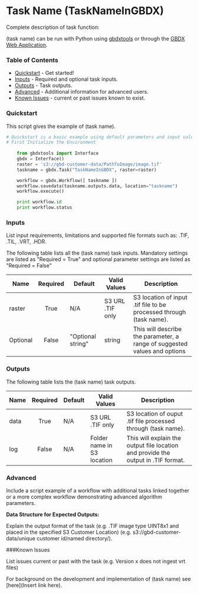 # Task Name (TaskNameInGBDX)

Complete description of task function:  

(task name) can be run with Python using   [gbdxtools](https://github.com/DigitalGlobe/gbdxtools) or through the [GBDX Web Application](https://gbdx.geobigdata.io/materials/).  

### Table of Contents
 * [Quickstart](#quickstart) - Get started!
 * [Inputs](#inputs) - Required and optional task inputs.
 * [Outputs](#outputs) - Task outputs.
 * [Advanced](#advanced) - Additional information for advanced users.
 * [Known Issues](#known-issues) - current or past issues known to exist.

### Quickstart

This script gives the example of (task name). 

```python
# Quickstart is a basic example using default parameters and input values for (task name).  
# First Initialize the Environment
	
	from gbdxtools import Interface 
    gbdx = Interface()
    raster = 's3://gbd-customer-data/PathToImage/image.tif'
    taskname = gbdx.Task("TaskNameInGBDX", raster=raster)

    workflow = gbdx.Workflow([ taskname ])  
    workflow.savedata(taskname.outputs.data, location="taskname")
    workflow.execute()

    print workflow.id
    print workflow.status
```
	
### Inputs

List input requirements, limitations and supported file formats such as: .TIF, .TIL, .VRT, .HDR.

The following table lists all the (task name) task inputs. Mandatory settings are listed as "Required = True" and optional parameter settings are listed as "Required = False"


Name             |       Required        |         Default             |        Valid Values         |   Description
-----------------|:---------------------:|-----------------------------|-----------------------------|-----------------------------------------
raster           |         True          |          N/A                | S3 URL   .TIF only          | S3 location of input .tif file to be processed through (task name).
Optional         |        False          |      "Optional string"      |           string            | This will describe the parameter, a range of suggested values and options


### Outputs

The following table lists the (task name) task outputs.

Name             |       Required        |         Default             |        Valid Values         |   Description
-----------------|:---------------------:|-----------------------------|-----------------------------|-----------------------------------------
data             |        True           |          N/A                | S3 URL   .TIF only          | S3 location of ouput .tif file processed through (task name).
log              |        False          |          N/A                |  Folder name in S3 location | This will explain the output file location and provide the output in .TIF format.


### Advanced
Include a script example of a workflow with additional tasks linked together or a more complex workflow demonstrating advanced algorithm parameters.


**Data Structure for Expected Outputs:**

Explain the output format of the task (e.g. .TIF image type UINT8x1 and placed in the specified S3 Customer Location) (e.g.  s3://gbd-customer-data/unique customer id/named directory/).  

###Known Issues

List issues current or past with the task (e.g. Version x does not ingest vrt files)

For background on the development and implementation of (task name) see [here](Insert link here).

